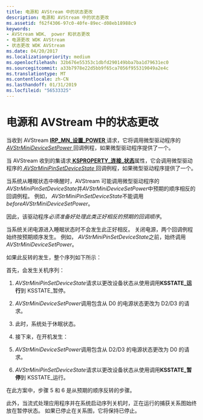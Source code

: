 ```yaml
---
title: 电源和 AVStream 中的状态更改
description: 电源和 AVStream 中的状态更改
ms.assetid: f62f4306-97c0-40fe-89ec-d08eb18988c9
keywords:
- AVStream WDK、 power 和状态更改
- 电源更改 WDK AVStream
- 状态更改 WDK AVStream
ms.date: 04/20/2017
ms.localizationpriority: medium
ms.openlocfilehash: 32b676e55353c1dbfd290149bba7ba1d79631ec0
ms.sourcegitcommit: a33b7978e22d5bb9f65ca7056f955319049a2e4c
ms.translationtype: MT
ms.contentlocale: zh-CN
ms.lasthandoff: 01/31/2019
ms.locfileid: "56533325"
---
```

# <a name="power-and-state-changes-in-avstream"></a>电源和 AVStream 中的状态更改


当收到 AVStream [ **IRP\_MN\_设置\_POWER** ](https://msdn.microsoft.com/library/windows/hardware/ff551744)请求，它将调用微型驱动程序的[ *AVStrMiniDeviceSetPower* ](https://msdn.microsoft.com/library/windows/hardware/ff554309)回调例程，如果微型驱动程序提供了一个。

当 AVStream 收到的集请求[ **KSPROPERTY\_连接\_状态**](https://msdn.microsoft.com/library/windows/hardware/ff565110)属性，它会调用微型驱动程序的[ *AVStrMiniPinSetDeviceState* ](https://msdn.microsoft.com/library/windows/hardware/ff556359)回调例程，如果微型驱动程序提供了一个。

当系统从睡眠状态中唤醒时，AVStream 可能调用微型驱动程序的*AVStrMiniPinSetDeviceState*并*AVStrMiniDeviceSetPower*中预期的顺序相反的回调例程。 例如， *AVStrMiniPinSetDeviceState*不能调用*beforeAVStrMiniDeviceSetPower*。

因此，该驱动程序*必须准备好处理此类正好相反的预期的回调顺序*。

当系统关闭电源进入睡眠状态时不会发生此正好相反。 关闭电源，两个回调例程始终按预期顺序发生。 例如， *AVStrMiniPinSetDeviceState*之前，始终调用*AVStrMiniDeviceSetPower*。

如果此反转的发生，整个序列如下所示：

首先，会发生关机序列：

1.  *AVStrMiniPinSetDeviceState*请求以更改设备状态从使用调用**KSSTATE\_运行**到 KSSTATE\_暂停。

2.  *AVStrMiniDeviceSetPower*调用包含从 D0 的电源状态更改为 D2/D3 的请求。

3.  此时，系统处于休眠状态。

4.  接下来，在开机发生：

5.  *AVStrMiniDeviceSetPower*调用包含从 D2/D3 的电源状态更改为 D0 的请求。

6.  *AVStrMiniPinSetDeviceState*请求以更改设备状态从使用调用**KSSTATE\_暂停**到 KSSTATE\_运行。

在此方案中，步骤 5 和 6 是从预期的顺序反转的步骤。

此外，当流式处理应用程序并在系统启动序列关机时，正在运行的捕获关系图始终放在暂停状态。 如果已停止在关系图，它将保持已停止。

 

 




